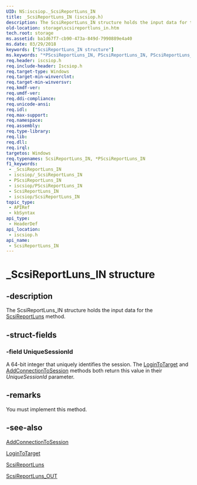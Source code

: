 ```yaml
---
UID: NS:iscsiop._ScsiReportLuns_IN
title: _ScsiReportLuns_IN (iscsiop.h)
description: The ScsiReportLuns_IN structure holds the input data for the ScsiReportLuns method.
old-location: storage\scsireportluns_in.htm
tech.root: storage
ms.assetid: ba1d67f7-cb90-473a-849d-7990889e4a40
ms.date: 03/29/2018
keywords: ["ScsiReportLuns_IN structure"]
ms.keywords: "*PScsiReportLuns_IN, PScsiReportLuns_IN, PScsiReportLuns_IN structure pointer [Storage Devices], ScsiReportLuns_IN, ScsiReportLuns_IN structure [Storage Devices], _ScsiReportLuns_IN, iscsiop/PScsiReportLuns_IN, iscsiop/ScsiReportLuns_IN, storage.scsireportluns_in, structs-iSCSI_1bc2b9de-bb9a-417a-bbe3-07167f866b7b.xml"
req.header: iscsiop.h
req.include-header: Iscsiop.h
req.target-type: Windows
req.target-min-winverclnt: 
req.target-min-winversvr: 
req.kmdf-ver: 
req.umdf-ver: 
req.ddi-compliance: 
req.unicode-ansi: 
req.idl: 
req.max-support: 
req.namespace: 
req.assembly: 
req.type-library: 
req.lib: 
req.dll: 
req.irql: 
targetos: Windows
req.typenames: ScsiReportLuns_IN, *PScsiReportLuns_IN
f1_keywords:
 - _ScsiReportLuns_IN
 - iscsiop/_ScsiReportLuns_IN
 - PScsiReportLuns_IN
 - iscsiop/PScsiReportLuns_IN
 - ScsiReportLuns_IN
 - iscsiop/ScsiReportLuns_IN
topic_type:
 - APIRef
 - kbSyntax
api_type:
 - HeaderDef
api_location:
 - iscsiop.h
api_name:
 - ScsiReportLuns_IN
---
```


# _ScsiReportLuns_IN structure


## -description

The ScsiReportLuns_IN structure holds the input data for the <a href="https://docs.microsoft.com/windows-hardware/drivers/storage/scsireportluns6">ScsiReportLuns</a> method.

## -struct-fields

### -field UniqueSessionId

A 64-bit integer that uniquely identifies the session. The <a href="https://docs.microsoft.com/windows-hardware/drivers/storage/logintotarget">LoginToTarget</a> and <a href="https://docs.microsoft.com/windows-hardware/drivers/storage/addconnectiontosession">AddConnectionToSession</a> methods both return this value in their <i>UniqueSessionId</i> parameter.

## -remarks

You must implement this method.

## -see-also

<a href="https://docs.microsoft.com/windows-hardware/drivers/storage/addconnectiontosession">AddConnectionToSession</a>



<a href="https://docs.microsoft.com/windows-hardware/drivers/storage/logintotarget">LoginToTarget</a>



<a href="https://docs.microsoft.com/windows-hardware/drivers/storage/scsireportluns6">ScsiReportLuns</a>



<a href="https://docs.microsoft.com/windows-hardware/drivers/ddi/iscsiop/ns-iscsiop-_scsireportluns_out">ScsiReportLuns_OUT</a>

